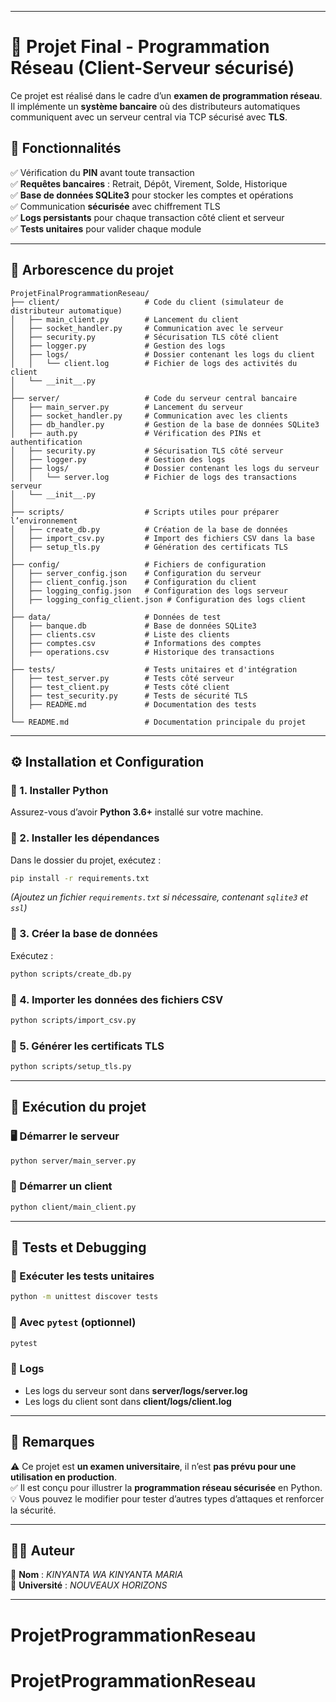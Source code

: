
---

# 🏦 Projet Final - Programmation Réseau (Client-Serveur sécurisé)

Ce projet est réalisé dans le cadre d’un **examen de programmation réseau**. Il implémente un **système bancaire** où des distributeurs automatiques communiquent avec un serveur central via TCP sécurisé avec **TLS**.

## 📌 Fonctionnalités

✅ Vérification du **PIN** avant toute transaction  
✅ **Requêtes bancaires** : Retrait, Dépôt, Virement, Solde, Historique  
✅ **Base de données SQLite3** pour stocker les comptes et opérations  
✅ Communication **sécurisée** avec chiffrement TLS  
✅ **Logs persistants** pour chaque transaction côté client et serveur  
✅ **Tests unitaires** pour valider chaque module

---

## 📂 Arborescence du projet

```
ProjetFinalProgrammationReseau/
├── client/                   # Code du client (simulateur de distributeur automatique)
│   ├── main_client.py        # Lancement du client
│   ├── socket_handler.py     # Communication avec le serveur
│   ├── security.py           # Sécurisation TLS côté client
│   ├── logger.py             # Gestion des logs
│   ├── logs/                 # Dossier contenant les logs du client
│   │   └── client.log        # Fichier de logs des activités du client
│   └── __init__.py           
│
├── server/                   # Code du serveur central bancaire
│   ├── main_server.py        # Lancement du serveur
│   ├── socket_handler.py     # Communication avec les clients
│   ├── db_handler.py         # Gestion de la base de données SQLite3
│   ├── auth.py               # Vérification des PINs et authentification
│   ├── security.py           # Sécurisation TLS côté serveur
│   ├── logger.py             # Gestion des logs
│   ├── logs/                 # Dossier contenant les logs du serveur
│   │   └── server.log        # Fichier de logs des transactions serveur
│   └── __init__.py           
│
├── scripts/                  # Scripts utiles pour préparer l’environnement
│   ├── create_db.py          # Création de la base de données
│   ├── import_csv.py         # Import des fichiers CSV dans la base
│   ├── setup_tls.py          # Génération des certificats TLS
│
├── config/                   # Fichiers de configuration
│   ├── server_config.json    # Configuration du serveur
│   ├── client_config.json    # Configuration du client
│   ├── logging_config.json   # Configuration des logs serveur
│   ├── logging_config_client.json # Configuration des logs client
│
├── data/                     # Données de test
│   ├── banque.db             # Base de données SQLite3
│   ├── clients.csv           # Liste des clients
│   ├── comptes.csv           # Informations des comptes
│   ├── operations.csv        # Historique des transactions
│
├── tests/                    # Tests unitaires et d'intégration
│   ├── test_server.py        # Tests côté serveur
│   ├── test_client.py        # Tests côté client
│   ├── test_security.py      # Tests de sécurité TLS
│   ├── README.md             # Documentation des tests
│
└── README.md                 # Documentation principale du projet
```

---

## ⚙️ Installation et Configuration

### 🔹 1. Installer Python
Assurez-vous d’avoir **Python 3.6+** installé sur votre machine.

### 🔹 2. Installer les dépendances
Dans le dossier du projet, exécutez :
```bash
pip install -r requirements.txt
```
_(Ajoutez un fichier `requirements.txt` si nécessaire, contenant `sqlite3` et `ssl`)_

### 🔹 3. Créer la base de données
Exécutez :
```bash
python scripts/create_db.py
```

### 🔹 4. Importer les données des fichiers CSV
```bash
python scripts/import_csv.py
```

### 🔹 5. Générer les certificats TLS
```bash
python scripts/setup_tls.py
```

---

## 🚀 Exécution du projet

### 🖥️ Démarrer le **serveur**
```bash
python server/main_server.py
```

### 🏧 Démarrer un **client**
```bash
python client/main_client.py
```

---

## 🧪 Tests et Debugging

### 🔹 Exécuter les tests unitaires
```bash
python -m unittest discover tests
```

### 🔹 Avec `pytest` (optionnel)
```bash
pytest
```

### 📜 Logs
- Les logs du serveur sont dans **server/logs/server.log**
- Les logs du client sont dans **client/logs/client.log**

---

## 📌 Remarques

⚠️ Ce projet est **un examen universitaire**, il n’est **pas prévu pour une utilisation en production**.  
✅ Il est conçu pour illustrer la **programmation réseau sécurisée** en Python.  
💡 Vous pouvez le modifier pour tester d’autres types d’attaques et renforcer la sécurité.

---

## 👨‍💻 Auteur

📌 **Nom** : *KINYANTA WA KINYANTA MARIA*  
📌 **Université** : *NOUVEAUX HORIZONS*

---

# ProjetProgrammationReseau
# ProjetProgrammationReseau
